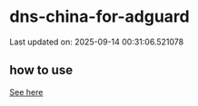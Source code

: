 # dns-china-for-adguard

Last updated on: 2025-09-14 00:31:06.521078

## how to use

[See here](https://github.com/AdguardTeam/AdGuardHome/wiki/Configuration#upstreams-from-file)